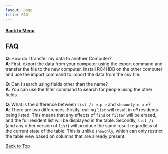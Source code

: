```yaml
---
layout: page
title: FAQ
---
```


#### [Back to Menu](../UserGuide.md)

## FAQ

**Q**: How do I transfer my data to another Computer?<br>
**A**: First, export the data from your computer using the export command and transfer the file to the new computer. Install RC4HDB on the other computer and use the import command to import the data from the csv file.

**Q**: Can I search using fields other than the name?<br>
**A**: You can use the filter command to search for people using the other fields.

**Q**: What is the difference between `list /i n p e` and `showonly n p e`? <br>
**A**: There are two differences. Firstly, calling `list` will result in *all* residents being listed. This means that any effects of `find` or `filter` will be erased, and the full resident list will be displayed in the table. Secondly, `list /i` (and any other version of `list`) will produce the same result regardless of the current state of the table. This is unlike `showonly`, which can only restrict the table view based on columns that are already present.

[Back to Top](#back-to-menu)
